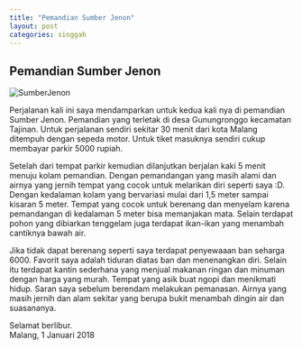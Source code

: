 ```yaml
---
title: "Pemandian Sumber Jenon"
layout: post
categories: singgah
---
```

## Pemandian Sumber Jenon

![SumberJenon][landscape]

Perjalanan kali ini saya mendamparkan untuk kedua kali nya di pemandian Sumber Jenon. Pemandian yang terletak di desa Gunungronggo kecamatan Tajinan. Untuk perjalanan sendiri sekitar 30 menit dari kota Malang ditempuh dengan sepeda motor. Untuk tiket masuknya sendiri cukup membayar parkir 5000 rupiah. 

Setelah dari tempat parkir kemudian dilanjutkan berjalan kaki 5 menit menuju kolam pemandian. Dengan pemandangan yang masih alami dan airnya yang jernih tempat yang cocok untuk melarikan diri seperti saya :D. Dengan kedalaman kolam yang bervariasi mulai dari 1,5 meter sampai kisaran 5 meter. Tempat yang cocok untuk berenang dan menyelam karena pemandangan di kedalaman 5 meter bisa memanjakan mata. Selain terdapat pohon yang dibiarkan tenggelam juga terdapat ikan-ikan yang menambah cantiknya bawah air. 

Jika tidak dapat berenang seperti saya terdapat penyewaaan ban seharga 6000. Favorit saya adalah tiduran diatas ban dan menenangkan diri. Selain itu terdapat kantin sederhana yang menjual makanan ringan dan minuman dengan harga yang murah. Tempat yang asik buat ngopi dan menikmati hidup. Saran saya sebelum berendam melakukan pemanasan. Airnya yang masih jernih dan alam sekitar yang berupa bukit menambah dingin air dan suasananya. 

Selamat berlibur. 
<br/>Malang, 1 Januari 2018 


[landscape]:https://farm5.staticflickr.com/4639/25576660408_9e71ba0bb7_k_d.jpg